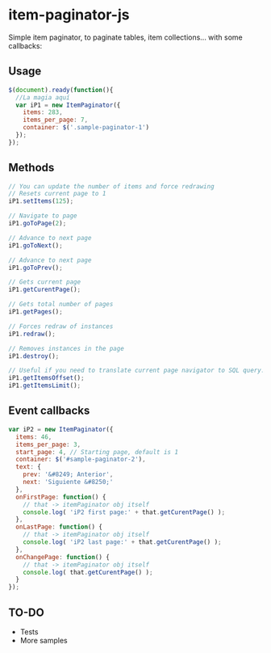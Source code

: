 # item-paginator-js



Simple item paginator, to paginate tables, item collections... with some callbacks:

## Usage

```javascript
$(document).ready(function(){
  //La magia aquí
  var iP1 = new ItemPaginator({
    items: 283,
    items_per_page: 7,
    container: $('.sample-paginator-1')
  });
});
```

## Methods

````javascript
// You can update the number of items and force redrawing
// Resets current page to 1
iP1.setItems(125);

// Navigate to page
iP1.goToPage(2);

// Advance to next page
iP1.goToNext();

// Advance to next page
iP1.goToPrev();

// Gets current page
iP1.getCurentPage();

// Gets total number of pages
iP1.getPages();

// Forces redraw of instances
iP1.redraw();

// Removes instances in the page
iP1.destroy();

// Useful if you need to translate current page navigator to SQL query...
iP1.getItemsOffset();
iP1.getItemsLimit();

````

## Event callbacks

````javascript
var iP2 = new ItemPaginator({
  items: 46,
  items_per_page: 3,
  start_page: 4, // Starting page, default is 1
  container: $('#sample-paginator-2'),
  text: {
    prev: '&#8249; Anterior',
    next: 'Siguiente &#8250;'
  },
  onFirstPage: function() {
    // that -> itemPaginator obj itself
    console.log( 'iP2 first page:' + that.getCurentPage() );
  },
  onLastPage: function() {
    // that -> itemPaginator obj itself
    console.log( 'iP2 last page:' + that.getCurentPage() );
  },
  onChangePage: function() {
    // that -> itemPaginator obj itself
    console.log( that.getCurentPage() );
  }
});
````

## TO-DO
- Tests
- More samples
